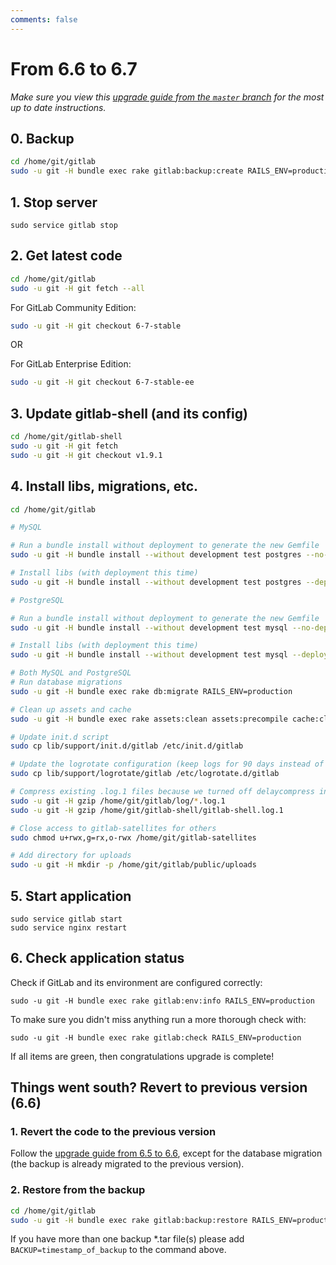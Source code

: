 ```yaml
---
comments: false
---
```


# From 6.6 to 6.7
*Make sure you view this [upgrade guide from the `master` branch](https://gitlab.com/gitlab-org/gitlab-ce/tree/master/doc/update/6.6-to-6.7.md) for the most up to date instructions.*

## 0. Backup

```bash
cd /home/git/gitlab
sudo -u git -H bundle exec rake gitlab:backup:create RAILS_ENV=production
```

## 1. Stop server

    sudo service gitlab stop

## 2. Get latest code

```bash
cd /home/git/gitlab
sudo -u git -H git fetch --all
```

For GitLab Community Edition:

```bash
sudo -u git -H git checkout 6-7-stable
```

OR

For GitLab Enterprise Edition:

```bash
sudo -u git -H git checkout 6-7-stable-ee
```

## 3. Update gitlab-shell (and its config)

```bash
cd /home/git/gitlab-shell
sudo -u git -H git fetch
sudo -u git -H git checkout v1.9.1
```

## 4. Install libs, migrations, etc.

```bash
cd /home/git/gitlab

# MySQL

# Run a bundle install without deployment to generate the new Gemfile
sudo -u git -H bundle install --without development test postgres --no-deployment

# Install libs (with deployment this time)
sudo -u git -H bundle install --without development test postgres --deployment

# PostgreSQL

# Run a bundle install without deployment to generate the new Gemfile
sudo -u git -H bundle install --without development test mysql --no-deployment

# Install libs (with deployment this time)
sudo -u git -H bundle install --without development test mysql --deployment

# Both MySQL and PostgreSQL
# Run database migrations
sudo -u git -H bundle exec rake db:migrate RAILS_ENV=production

# Clean up assets and cache
sudo -u git -H bundle exec rake assets:clean assets:precompile cache:clear RAILS_ENV=production

# Update init.d script
sudo cp lib/support/init.d/gitlab /etc/init.d/gitlab

# Update the logrotate configuration (keep logs for 90 days instead of 52 weeks)
sudo cp lib/support/logrotate/gitlab /etc/logrotate.d/gitlab

# Compress existing .log.1 files because we turned off delaycompress in logrotate
sudo -u git -H gzip /home/git/gitlab/log/*.log.1
sudo -u git -H gzip /home/git/gitlab-shell/gitlab-shell.log.1

# Close access to gitlab-satellites for others
sudo chmod u+rwx,g=rx,o-rwx /home/git/gitlab-satellites

# Add directory for uploads
sudo -u git -H mkdir -p /home/git/gitlab/public/uploads
```

## 5. Start application

    sudo service gitlab start
    sudo service nginx restart

## 6. Check application status

Check if GitLab and its environment are configured correctly:

    sudo -u git -H bundle exec rake gitlab:env:info RAILS_ENV=production

To make sure you didn't miss anything run a more thorough check with:

    sudo -u git -H bundle exec rake gitlab:check RAILS_ENV=production

If all items are green, then congratulations upgrade is complete!

## Things went south? Revert to previous version (6.6)

### 1. Revert the code to the previous version

Follow the [upgrade guide from 6.5 to 6.6](6.5-to-6.6.md), except for the database migration (the backup is already migrated to the previous version).

### 2. Restore from the backup

```bash
cd /home/git/gitlab
sudo -u git -H bundle exec rake gitlab:backup:restore RAILS_ENV=production
```

If you have more than one backup *.tar file(s) please add `BACKUP=timestamp_of_backup` to the command above.
